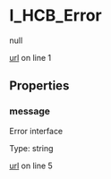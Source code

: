 # I_HCB_Error

null 

[url](https://github.com/devramsean0/hcb.js/blob/75b653d/src/api_schemas/error.ts#L1) on line 1  

## Properties
### message

Error interface 

Type: string  

[url](https://github.com/devramsean0/hcb.js/blob/75b653d/src/api_schemas/error.ts#L5) on line 5  

